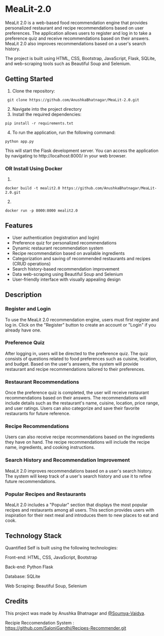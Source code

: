 # MeaLit-2.0
MeaLit 2.0 is a web-based food recommendation engine that provides personalized restaurant and recipe recommendations based on user preferences. The application allows users to register and log in to take a preference quiz and receive recommendations based on their answers. MeaLit 2.0 also improves recommendations based on a user's search history.

The project is built using HTML, CSS, Bootstrap, JavaScript, Flask, SQLite, and web-scraping tools such as Beautiful Soup and Selenium.

## Getting Started


1. Clone the repository:
```
 git clone https://github.com/AnushkaBhatnagar/MeaLit-2.0.git
```

2. Navigate into the project directory
3. Install the required dependencies: 

```
pip install -r requirements.txt
```
4. To run the application, run the following command:
```
python app.py
```

This will start the Flask development server. You can access the application by navigating to http://localhost:8000/ in your web browser.


### OR Install Using Docker


1. 
```
docker build -t mealit2.0 https://github.com/AnushkaBhatnagar/MeaLit-2.0.git
```

2.
```
docker run -p 8000:8000 mealit2.0
```



## Features
- User authentication (registration and login)
- Preference quiz for personalized recommendations
- Dynamic restaurant recommendation system
- Recipe recommendation based on available ingredients
- Categorization and saving of recommended restaurants and recipes (CRUD operations)
- Search history-based recommendation improvement
- Data web-scraping using Beautiful Soup and Selenium
- User-friendly interface with visually appealing design

## Description

### Register and Login
To use the MeaLit 2.0 recommendation engine, users must first register and log in. Click on the "Register" button to create an account or "Login" if you already have one.

### Preference Quiz
After logging in, users will be directed to the preference quiz. The quiz consists of questions related to food preferences such as cuisine, location, and budget. Based on the user's answers, the system will provide restaurant and recipe recommendations tailored to their preferences.

### Restaurant Recommendations
Once the preference quiz is completed, the user will receive restaurant recommendations based on their answers. The recommendations will include details such as the restaurant's name, cuisine, location, price range, and user ratings. Users can also categorize and save their favorite restaurants for future reference.

### Recipe Recommendations
Users can also receive recipe recommendations based on the ingredients they have on hand. The recipe recommendations will include the recipe name, ingredients, and cooking instructions.

### Search History and Recommendation Improvement
MeaLit 2.0 improves recommendations based on a user's search history. The system will keep track of a user's search history and use it to refine future recommendations.

### Popular Recipes and Restaurants
MeaLit 2.0 includes a "Popular" section that displays the most popular recipes and restaurants among all users. This section provides users with inspiration for their next meal and introduces them to new places to eat and cook.

## Technology Stack
Quantified Self is built using the following technologies:

Front-end: HTML, CSS, JavaScript, Bootstrap

Back-end: Python Flask

Database: SQLite

Web Scraping: Beautiful Soup, Selenium

## Credits

This project was made by Anushka Bhatnagar and [@Soumya-Vaidya](https://github.com/Soumya-Vaidya).

Recipie Reccomendation System : https://github.com/SaloniGandhi/Recipes-Recommender.git
